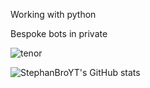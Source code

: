 Working with python

Bespoke bots in private

![tenor](https://github.com/user-attachments/assets/4f17aa8e-24d8-440c-aebc-364b11f30a87)

![StephanBroYT's GitHub stats](https://github-readme-stats.vercel.app/api?username=StephanBroYT&show_icons=true&theme=tokyonight)
